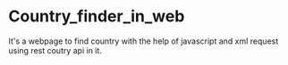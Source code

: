 # Country_finder_in_web
It's a webpage to find country with the help of javascript and xml request using rest coutry api in it.
